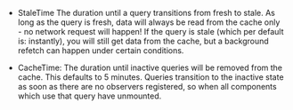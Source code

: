- StaleTime
  The duration until a query transitions from fresh to stale. As long as the query is fresh, data will always be read from the cache only - no network request will happen! If the query is stale (which per default is: instantly), you will still get data from the cache, but a background refetch can happen under certain conditions.

- CacheTime: 
  The duration until inactive queries will be removed from the cache. This defaults to 5 minutes. Queries transition to the inactive state as soon as there are no observers registered, so when all components which use that query have unmounted.

